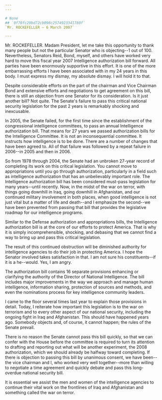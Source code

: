 ```yaml
---
---

# None
## `0f70fc29bd72cb096c2574923341780f`
`Mr. ROCKEFELLER — 6 March 2007`

---
```



Mr. ROCKEFELLER. Madam President, let me take this opportunity to 
thank many people but not the particular Senator who is objecting--1 
out of 100. Nevertheless, Senators Reid, Bond, myself, and others have 
worked very hard to move this fiscal year 2007 Intelligence 
authorization bill forward. All parties have been enormously supportive 
in this effort. It is one of the more embarrassing efforts I have been 
associated with in my 24 years in this body. I must express my dismay, 
my absolute dismay. I will hold it to that.

Despite considerable efforts on the part of the chairman and Vice 
Chairman Bond and extensive efforts and negotiations to get agreement 
on this bill, there is still an objection from one Senator for its 
consideration. Is it just another bill? Not quite. The Senate's failure 
to pass this critical national security legislation for the past 2 
years is remarkably shocking and inexcusable.

In 2005, the Senate failed, for the first time since the 
establishment of the congressional intelligence committees, to pass an 
annual Intelligence authorization bill. That means for 27 years we 
passed authorization bills for the Intelligence Committee. It is not an 
inconsequential committee. It instructs how intelligence is to be done. 
There are a number of changes that have been agreed to. All of that 
failure was followed by a repeat failure in 2006--in 2005 and then in 
2006.



So from 1978 through 2004, the Senate had an unbroken 27-year record 
of completing its work on this critical legislation. You cannot move to 
appropriations until you go through authorization, particularly in a 
field such as intelligence authorization that has an unbelievably 
important role. The Intelligence authorization bill has been considered 
must-pass legislation for many years--until recently. Now, in the midst 
of the war on terror, with things going downhill in Iraq, going 
downhill in Afghanistan, and our continued military involvement in both 
places, when good intelligence is not just vital but a matter of life 
and death--and I emphasize the second--we have been prevented from 
passing that bill that provides the legislative roadmap for our 
intelligence programs.

Similar to the Defense authorization and appropriations bills, the 
Intelligence authorization bill is at the core of our efforts to 
protect America. That is why it is simply incomprehensible, shocking, 
and debasing that we cannot find a way to bring up and pass this 
critical legislation.

The result of this continued obstruction will be diminished authority 
for intelligence agencies to do their job in protecting America. I hope 
the Senator involved takes satisfaction in that. I am not sure his 
constituents--if it is a he--would. Yes, I am angry.

The authorization bill contains 16 separate provisions enhancing or 
clarifying the authority of the Director of National Intelligence. The 
bill includes major improvements in the way we approach and manage 
human intelligence, information sharing, protection of sources and 
methods, and even the nominations process for key intelligence 
community leaders.

I came to the floor several times last year to explain those 
provisions in detail. Today, I reiterate how important this legislation 
is to the war on terrorism and to every other aspect of our national 
security, including the ongoing fight in Iraq and Afghanistan. This 
should have happened years ago. Somebody objects and, of course, it 
cannot happen; the rules of the Senate prevail.

There is no reason the Senate cannot pass this bill quickly, so that 
we can confer with the House before the committee is required to turn 
its attention to drafting and reporting out what will be another 
experiment, the 2008 authorization, which we should already be halfway 
toward completing. If there is objection to passing this bill by 
unanimous consent, we have been--the vice chairman and I, who worked 
very well together--more than willing to negotiate a time agreement and 
quickly debate and pass this long-overdue national security bill.

It is essential we assist the men and women of the intelligence 
agencies to continue their vital work on the frontlines of Iraq and 
Afghanistan and something called the war on terror.
